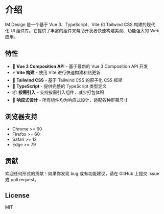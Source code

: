 # 介绍

IM Design 是一个基于 Vue 3、TypeScript、Vite 和 Tailwind CSS 构建的现代化 UI 组件库。它提供了丰富的组件来帮助开发者快速构建美观、功能强大的 Web 应用。

## 特性

- 🌟 **Vue 3 Composition API** - 基于最新的 Vue 3 Composition API 开发
- ⚡ **Vite 构建** - 使用 Vite 进行快速构建和热更新
- 🎨 **Tailwind CSS** - 基于 Tailwind CSS 的原子化 CSS 框架
- 🔧 **TypeScript** - 提供完整的 TypeScript 类型定义
- 📦 **按需引入** - 支持按需引入组件，减少打包体积
- 🎯 **响应式设计** - 所有组件均为响应式设计，适配各种屏幕尺寸

## 浏览器支持

- Chrome >= 60
- Firefox >= 60
- Safari >= 12
- Edge >= 79

## 贡献

欢迎任何形式的贡献！如果你发现 bug 或有功能建议，请在 GitHub 上提交 issue 或 pull request。

## License

MIT

